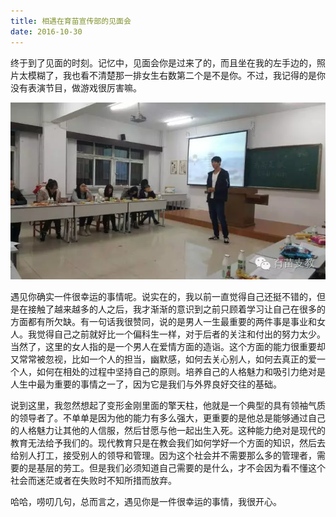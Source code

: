 ```yaml
---
title: 相遇在育苗宣传部的见面会
date: 2016-10-30
---
```


终于到了见面的时刻。记忆中，见面会你是过来了的，而且坐在我的左手边的，照片太模糊了，我也看不清楚那一排女生右数第二个是不是你。不过，我记得的是你没有表演节目，做游戏很厉害嘛。

![](../image/2017-10-30.01.webp)

遇见你确实一件很幸运的事情呢。说实在的，我以前一直觉得自己还挺不错的，但是在接触了越来越多的人之后，我才渐渐的意识到之前只顾着学习让自己在很多的方面都有所欠缺。有一句话我很赞同，说的是男人一生最重要的两件事是事业和女人。我觉得自己之前就好比一个偏科生一样，对于后者的关注和付出的努力太少。当然了，这里的女人指的是一个男人在爱情方面的造诣。这个方面的能力很重要却又常常被忽视，比如一个人的担当，幽默感，如何去关心别人，如何去真正的爱一个人，如何在相处的过程中坚持自己的原则。培养自己的人格魅力和吸引力绝对是人生中最为重要的事情之一了，因为它是我们与外界良好交往的基础。

说到这里，我忽然想起了变形金刚里面的擎天柱，他就是一个典型的具有领袖气质的领导者了。不单单是因为他的能力有多么强大，更重要的是他总是能够通过自己的人格魅力让其他的人信服，然后甘愿与他一起出生入死。这种能力绝对是现代的教育无法给予我们的。现代教育只是在教会我们如何学好一个方面的知识，然后去给别人打工，接受别人的领导和管理。因为这个社会并不需要那么多的管理者，需要的是基层的劳工。但是我们必须知道自己需要的是什么，才不会因为看不懂这个社会而迷茫或者在失败时不知所措而放弃。

哈哈，唠叨几句，总而言之，遇见你是一件很幸运的事情，我很开心。